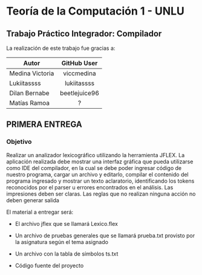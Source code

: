 # Teoría de la Computación 1 - UNLU

## Trabajo Práctico Integrador: Compilador


La realización de este trabajo fue gracias a:

| Autor        		| GitHub User    |
| ----------------- |:-------------: | 
| Medina Victoria  	| viccmedina 	 |
| Lukiitassss  	| lukiitassss | 
| Dilan Bernabe 	| beetlejuice96  |
| Matías	Ramoa |  ?  |


## PRIMERA ENTREGA

### Objetivo

Realizar un analizador lexicográfico utilizando la herramienta JFLEX. La aplicación realizada
debe mostrar una interfaz gráfica que pueda utilizarse como IDE del compilador, en la cual se debe poder
ingresar código de nuestro programa, cargar un archivo y editarlo, compilar el contenido del programa
ingresado y mostrar un texto aclaratorio, identificando los tokens reconocidos por el parser u errores
encontrados en el análisis. Las impresiones deben ser claras. Las reglas que no realizan ninguna acción no
deben generar salida


El material a entregar será:

* El archivo jflex que se llamará Lexico.flex

* Un archivo de pruebas generales que se llamará prueba.txt provisto por la asignatura según el tema asignado

* Un archivo con la tabla de símbolos ts.txt

* Código fuente del proyecto
